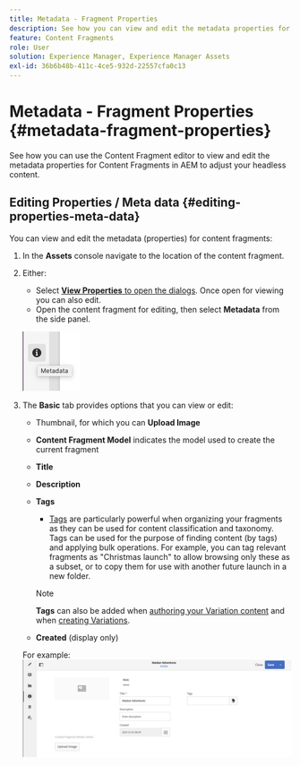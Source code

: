 ```yaml
---
title: Metadata - Fragment Properties
description: See how you can view and edit the metadata properties for Content Fragments in AEM to adjust your headless content.
feature: Content Fragments
role: User
solution: Experience Manager, Experience Manager Assets
exl-id: 36b6b48b-411c-4ce5-932d-22557cfa0c13
---
```

# Metadata - Fragment Properties {#metadata-fragment-properties}

See how you can use the Content Fragment editor to view and edit the metadata properties for Content Fragments in AEM to adjust your headless content.

## Editing Properties / Meta data {#editing-properties-meta-data}

You can view and edit the metadata (properties) for content fragments:

1. In the **Assets** console navigate to the location of the content fragment.
2. Either:

    * Select [**View Properties** to open the dialogs](/help/assets/manage-assets.md#editing-properties). Once open for viewing you can also edit.
    * Open the content fragment for editing, then select **Metadata** from the side panel.

   ![metadata](assets/cfm-metadata-01.png)

3. The **Basic** tab provides options that you can view or edit:

    * Thumbnail, for which you can **Upload Image**
    * **Content Fragment Model** indicates the model used to create the current fragment
    * **Title**
    * **Description**
    * **Tags**
      * [Tags](/help/sites-authoring/tags.md) are particularly powerful when organizing your fragments as they can be used for content classification and taxonomy. Tags can be used for the purpose of finding content (by tags) and applying bulk operations. 
      For example, you can tag relevant fragments as "Christmas launch" to allow browsing only these as a subset, or to copy them for use with another future launch in a new folder.

      >[!NOTE]
      >
      >**Tags** can also be added when [authoring your Variation content](/help/assets/content-fragments/content-fragments-variations.md#authoring-your-content) and when [creating Variations](/help/assets/content-fragments/content-fragments-variations.md#creating-a-variation).

    * **Created** (display only)

    For example:
    ![metadata](assets/cfm-metadata-02.png)
